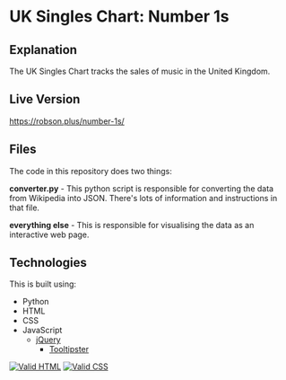 # UK Singles Chart: Number 1s

## Explanation

The UK Singles Chart tracks the sales of music in the United Kingdom. 

## Live Version

https://robson.plus/number-1s/

## Files

The code in this repository does two things:

**converter.py** - This python script is responsible for converting the data from Wikipedia into JSON. There's lots of information and instructions in that file.

**everything else** - This is responsible for visualising the data as an interactive web page.

## Technologies

This is built using:
 * Python
 * HTML
 * CSS
 * JavaScript
   * <a href="https://github.com/jquery/jquery">jQuery</a>
     * <a href="https://github.com/calebjacob/tooltipster">Tooltipster</a>
	 
<a href="https://validator.w3.org/nu/?doc=https%3A%2F%2Frobson.plus%2Fnumber-1s%2F"><img src="https://www.w3.org/Icons/valid-html401-blue" alt="Valid HTML" /></a>
<a href="https://jigsaw.w3.org/css-validator/validator?uri=https%3A%2F%2Frobson.plus%2Fnumber-1s%2Fstyle.css&profile=css3svg&usermedium=all&warning=1&vextwarning=&lang=en"><img src="https://jigsaw.w3.org/css-validator/images/vcss-blue" alt="Valid CSS" /></a>   	 